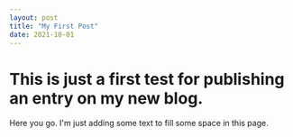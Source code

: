 ```yaml
---
layout: post
title: "My First Post"
date: 2021-10-01
---
```


# This is just a first test for publishing an entry on my new blog.

Here you go. I'm just adding some text to fill some space in this page.
